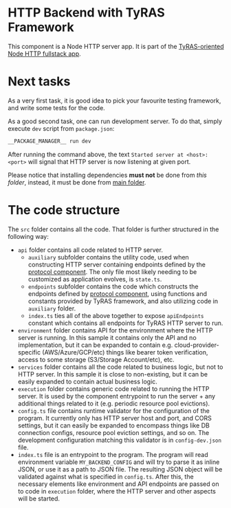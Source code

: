 # HTTP Backend with TyRAS Framework

This component is a Node HTTP server app.
It is part of the [TyRAS-oriented Node HTTP fullstack app](../../README.md).

# Next tasks

As a very first task, it is good idea to pick your favourite testing framework, and write some tests for the code.

As a good second task, one can run development server.
To do that, simply execute `dev` script from `package.json`:
```sh
__PACKAGE_MANAGER__ run dev
```

After running the command above, the text `Started server at <host>:<port>` will signal that HTTP server is now listening at given port.

Please notice that installing dependencies **must not** be done from *this folder*, instead, it must be done from [main folder](../..).

# The code structure

The `src` folder contains all the code.
That folder is further structured in the following way:
- `api` folder contains all code related to HTTP server.
    - `auxiliary` subfolder contains the utility code, used when constructing HTTP server containing endpoints defined by the [protocol component](../protocol).
      The only file most likely needing to be customized as application evolves, is `state.ts`.
    - `endpoints` subfolder contains the code which constructs the endpoints defined by [protocol component](../protocol), using functions and constants provided by TyRAS framework, and also utilizing code in `auxiliary` folder.
    - `index.ts` ties all of the above together to expose `apiEndpoints` constant which contains all endpoints for TyRAS HTTP server to run.
- `environment` folder contains API for the environment where the HTTP server is running.
  In this sample it contains only the API and no implementation, but it can be expanded to contain e.g. cloud-provider-specific (AWS/Azure/GCP/etc) things like bearer token verification, access to some storage (S3/Storage Account/etc), etc.
- `services` folder contains all the code related to business logic, but not to HTTP server.
  In this sample it is close to non-existing, but it can be easily expanded to contain actual business logic.
- `execution` folder contains generic code related to running the HTTP server.
  It is used by the component entrypoint to run the server + any additional things related to it (e.g. periodic resource pool evictions).
- `config.ts` file contains runtime validator for the configuration of the program.
  It currently only has HTTP server host and port, and CORS settings, but it can easily be expanded to encompass things like DB connection configs, resource pool eviction settings, and so on.
  The development configuration matching this validator is in `config-dev.json` file.
- `index.ts` file is an entrypoint to the program.
  The program will read environment variable `MY_BACKEND_CONFIG` and will try to parse it as inline JSON, or use it as a path to JSON file.
  The resulting JSON object will be validated against what is specified in `config.ts`.
  After this, the necessary elements like environment and API endpoints are passed on to code in `execution` folder, where the HTTP server and other aspects will be started.

